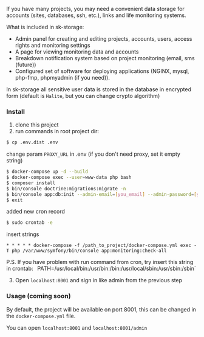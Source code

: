 If you have many projects, you may need a convenient data storage for accounts (sites, databases, ssh, etc.), links and life monitoring systems.

What is included in sk-storage:

- Admin panel for creating and editing projects, accounts, users, access rights and monitoring settings
- A page for viewing monitoring data and accounts
- Breakdown notification system based on project monitoring (email, sms (future))
- Configured set of software for deploying applications (NGINX, mysql, php-fmp, phpmyadmin (if you need)). 

In sk-storage all sensitive user data is stored in the database in encrypted form (default is `Halite`, but you can change crypto algorithm)

### Install

1) clone this project
2) run commands in root project dir:

```bash
$ cp .env.dist .env
```

change param `PROXY_URL` in .env (if you don't need proxy, set it empty string)

```bash
$ docker-compose up -d --build
$ docker-compose exec --user=www-data php bash
$ composer install
$ bin/console doctrine:migrations:migrate -n
$ bin/console app:db:init --admin-email=[you_email] --admin-password=[you_password]
$ exit
```
added new cron record
```bash
$ sudo crontab -e
```
insert strings

`* * * * * docker-compose -f /path_to_project/docker-compose.yml exec -T php /var/www/symfony/bin/console app:monitoring:check-all`

P.S. If you have problem with run command from cron, try insert this string in crontab:
`
`PATH=/usr/local/bin:/usr/bin:/bin:/usr/local/sbin:/usr/sbin:/sbin`

3) Open `localhost:8001` and sign in like admin from the previous step


### Usage (coming soon)

By default, the project will be available on port 8001, this can be changed in the `docker-compose.yml` file. 

You can open `localhost:8001`  and `localhost:8001/admin` 
